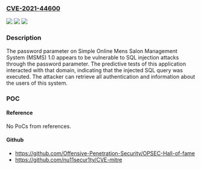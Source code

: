 ### [CVE-2021-44600](https://cve.mitre.org/cgi-bin/cvename.cgi?name=CVE-2021-44600)
![](https://img.shields.io/static/v1?label=Product&message=n%2Fa&color=blue)
![](https://img.shields.io/static/v1?label=Version&message=n%2Fa&color=blue)
![](https://img.shields.io/static/v1?label=Vulnerability&message=n%2Fa&color=brighgreen)

### Description

The password parameter on Simple Online Mens Salon Management System (MSMS) 1.0 appears to be vulnerable to SQL injection attacks through the password parameter. The predictive tests of this application interacted with that domain, indicating that the injected SQL query was executed. The attacker can retrieve all authentication and information about the users of this system.

### POC

#### Reference
No PoCs from references.

#### Github
- https://github.com/Offensive-Penetration-Security/OPSEC-Hall-of-fame
- https://github.com/nu11secur1ty/CVE-mitre

